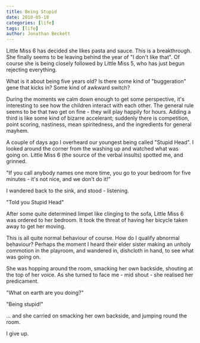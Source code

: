 ```yaml
---
title: Being Stupid
date: 2010-05-18
categories: [life]
tags: [life]
author: Jonathan Beckett
---
```


Little Miss 6 has decided she likes pasta and sauce. This is a breakthrough. She finally seems to be leaving behind the year of "I don't like that". Of course she is being closely followed by Little Miss 5, who has just begun rejecting everything.

What is it about being five years old? Is there some kind of "buggeration" gene that kicks in? Some kind of awkward switch?

During the moments we calm down enough to get some perspective, it's interesting to see how the children interact with each other. The general rule seems to be that two get on fine - they will play happily for hours. Adding a third is like some kind of bizarre accelerant; suddenly there is competition, point scoring, nastiness, mean spiritedness, and the ingredients for general mayhem.

A couple of days ago I overheard our youngest being called "Stupid Head". I looked around the corner from the washing up and watched what was going on. Little Miss 6 (the source of the verbal insults) spotted me, and grinned.

"If you call anybody names one more time, you go to your bedroom for five minutes - it's not nice, and we don't do it!"

I wandered back to the sink, and stood - listening.

"Told you Stupid Head"

After some quite determined limpet like clinging to the sofa, Little Miss 6 was ordered to her bedroom. It took the threat of having her bicycle taken away to get her moving.

This is all quite normal behaviour of course. How do I qualify abnormal behaviour? Perhaps the moment I heard their elder sister making an unholy commotion in the playroom, and wandered in, dishcloth in hand, to see what was going on.

She was hopping around the room, smacking her own backside, shouting at the top of her voice. As she turned to face me - mid shout - she realised her predicament.

"What on earth are you doing?"

"Being stupid!"

... and she carried on smacking her own backside, and jumping round the room.

I give up.